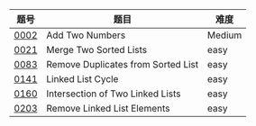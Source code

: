 | 题号 | 题目 | 难度 |
| --- | --- | --- |
| [0002](0002.add-two-numbers/README.md) | Add Two Numbers | Medium | 
| [0021](0021.merge-two-sorted-list/README.md) | Merge Two Sorted Lists | easy |
| [0083](0083.remove-duplicates-from-sorted-list/README.md) | Remove Duplicates from Sorted List  | easy |
| [0141](0141.linked-list-cycle/README.md) | Linked List Cycle | easy |
| [0160](0160.intersection-of-two-linked-lists/README.md) | Intersection of Two Linked Lists | easy |
| [0203](0203.remove-linked-list-elements/README.md) | Remove Linked List Elements | easy | 